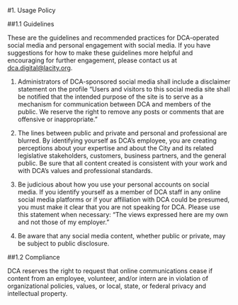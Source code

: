 #1. Usage Policy

##1.1 Guidelines

These are the guidelines and recommended practices for DCA-operated social media and personal engagement with social media. If you have suggestions for how to make these guidelines more helpful and encouraging for further engagement, please contact us at dca.digital@lacity.org.

1. Administrators of DCA-sponsored social media shall include a disclaimer statement on the profile “Users and visitors to this social media site shall be notified that the intended purpose of the site is to serve as a mechanism for communication between DCA and members of the public. We reserve the right to remove any posts or comments that are offensive or inappropriate.”

2. The lines between public and private and personal and professional are blurred. By identifying yourself as DCA’s employee, you are creating perceptions about your expertise and about the City and its related legislative stakeholders, customers, business partners, and the general public. Be sure that all content created is consistent with your work and with DCA’s values and professional standards.

3. Be judicious about how you use your personal accounts on social media. If you identify yourself as a member of DCA staff in any online social media platforms or if your affiliation with DCA could be presumed, you must make it clear that you are not speaking for DCA. Please use this statement when necessary: “The views expressed here are my own and not those of my employer.”

4. Be aware that any social media content, whether public or private, may be subject to public disclosure.

##1.2 Compliance

DCA reserves the right to request that online communications cease if content from an employee, volunteer, and/or intern are in violation of organizational policies, values, or local, state, or federal privacy and intellectual property.
